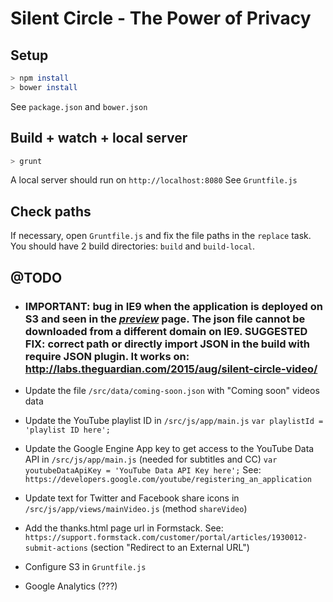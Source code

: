 # Silent Circle - The Power of Privacy


## Setup

```bash
> npm install
> bower install
```
See ```package.json``` and ```bower.json```


## Build + watch + local server

```bash
> grunt
```

A local server should run on ```http://localhost:8080```
See ```Gruntfile.js```


## Check paths

If necessary, open ```Gruntfile.js``` and fix the file paths in the ```replace``` task.
You should have 2 build directories: ```build``` and ```build-local```.

## @TODO

- ### IMPORTANT: bug in IE9 when the application is deployed on S3 and seen in the [*preview*](http://preview.gutools.co.uk/global/ng-interactive/2015/aug/14/55c320dce4b0bd0a9cfb5bbe) page. The json file cannot be downloaded from a different domain on IE9. SUGGESTED FIX: correct path or directly import JSON in the build with require JSON plugin. It works on: http://labs.theguardian.com/2015/aug/silent-circle-video/

- Update the file ```/src/data/coming-soon.json``` with "Coming soon" videos data

- Update the YouTube playlist ID in ```/src/js/app/main.js```
```var playlistId = 'playlist ID here';```


- Update the Google Engine App key to get access to the YouTube Data API in ```/src/js/app/main.js``` (needed for subtitles and CC)
```var youtubeDataApiKey = 'YouTube Data API Key here';```
See: ```https://developers.google.com/youtube/registering_an_application```


- Update text for Twitter and Facebook share icons in ```/src/js/app/views/mainVideo.js``` (method ```shareVideo```)

- Add the thanks.html page url in Formstack.
See: ```https://support.formstack.com/customer/portal/articles/1930012-submit-actions``` (section "Redirect to an External URL")


- Configure S3 in ```Gruntfile.js```


- Google Analytics (???)

